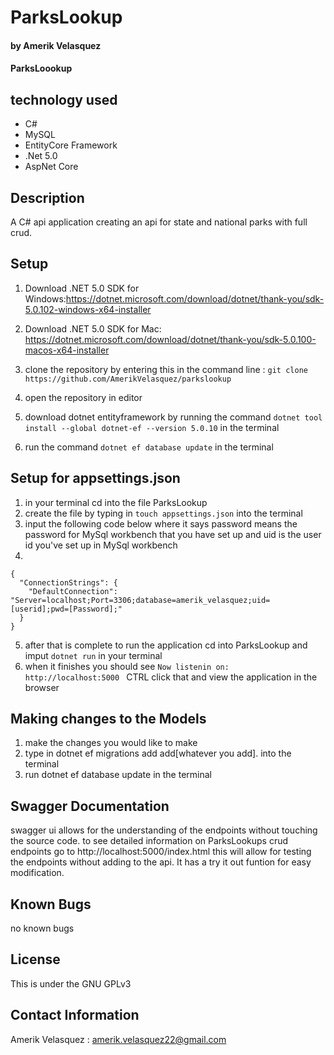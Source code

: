# ParksLookup
#### by Amerik Velasquez
#### ParksLoookup
## technology used

* C#
* MySQL
* EntityCore Framework
* .Net 5.0 
* AspNet Core




## Description
A C# api application creating an api for state and national parks with full crud.

## Setup
1. Download .NET 5.0 SDK for Windows:https://dotnet.microsoft.com/download/dotnet/thank-you/sdk-5.0.102-windows-x64-installer

1. Download .NET 5.0 SDK for Mac: https://dotnet.microsoft.com/download/dotnet/thank-you/sdk-5.0.100-macos-x64-installer

2. clone the repository by entering this in the command line : `git clone https://github.com/AmerikVelasquez/parkslookup` 
3. open the repository in editor  
4. download dotnet entityframework by running the command `dotnet tool install --global dotnet-ef --version 5.0.10` in the terminal
5. run the command `dotnet ef database update` in the terminal
## Setup for appsettings.json
1. in your terminal cd into the file ParksLookup
2. create the file by typing in `touch appsettings.json` into the terminal 
3. input the following code below where it says password means the password for MySql workbench that you have set up and uid is the user id you've set up in MySql workbench
4. 
```
{
  "ConnectionStrings": {
    "DefaultConnection": "Server=localhost;Port=3306;database=amerik_velasquez;uid=[userid];pwd=[Password];"
  }
}
```  

5. after that is complete to run the application cd into ParksLookup and imput `dotnet run` in your terminal 
6. when it finishes you should see `Now listenin on: http://localhost:5000 ` CTRL click that and view the application in the browser

## Making changes to the Models
1. make the changes you would like to make
2. type in dotnet ef migrations add add[whatever you add]. into the terminal
3. run dotnet ef database update in the terminal

## Swagger Documentation
swagger ui allows for the understanding of the endpoints without touching the source code. 
to see detailed information on ParksLookups crud endpoints go to http://localhost:5000/index.html this will allow for testing the endpoints without adding to the api. It has a try it out funtion for easy modification. 

## Known Bugs
no known bugs
## License
This is under the GNU GPLv3
## Contact Information
Amerik Velasquez : amerik.velasquez22@gmail.com
